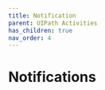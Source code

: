 ```yaml
---
title: Notification
parent: UIPath Activities
has_children: true
nav_order: 4
---
```


# Notifications

